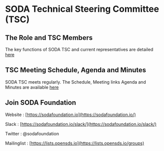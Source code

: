 # SODA Technical Steering Committee (TSC)

## The Role and TSC Members
The key functions of SODA TSC and current representatives are detailed [here](https://sodafoundation.io/the-foundation/technical-steering-committee/)

## TSC Meeting Schedule, Agenda and Minutes
SODA TSC meets regularly. The Schedule, Meeting links Agenda and Minutes are available [here](https://bit.ly/sodatscmeetingnotes)

## Join SODA Foundation

Website : [https://sodafoundation.io](https://sodafoundation.io/)

Slack  : [https://sodafoundation.io/slack/](https://sodafoundation.io/slack/)

Twitter  : @sodafoundation

Mailinglist  : [https://lists.opensds.io](https://lists.opensds.io/groups)

